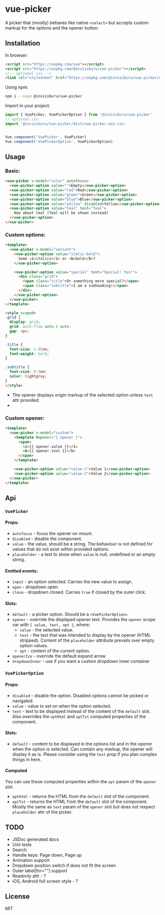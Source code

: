 # vue-picker

A picker that (mostly) behaves like native `<select>` but accepts custom
markup for the options and the opener button.

## Installation
In browser:
```html
<script src="https://unpkg.com/vue"></script>
<script src="https://unpkg.com/@invisiburu/vue-picker"></script>
<!-- optional css -->
<link rel="stylesheet" href="https://unpkg.com/@invisiburu/vue-picker/dist/vue-picker.min.css">
```

Using npm:
```bash
npm i --save @invisiburu/vue-picker
```

Import in your project:
```js
import { VuePicker, VuePickerOption } from '@invisiburu/vue-picker'
// optional css
import '@invisiburu/vue-picker/dist/vue-picker.min.css'


Vue.component('VuePicker', VuePicker)
Vue.component('VuePickerOption', VuePickerOption)
```

## Usage
### Basic:
```html
<vue-picker v-model="color" autofocus>
  <vue-picker-option value="">Empty</vue-picker-option>
  <vue-picker-option value="red">Red</vue-picker-option>
  <vue-picker-option value="green">Green</vue-picker-option>
  <vue-picker-option value="blue">Blue</vue-picker-option>
  <vue-picker-option value="yellow" disabled>Yellow</vue-picker-option>
  <vue-picker-option value="teal" text="Teal">
    How about teal (Teal will be shown instead)
  </vue-picker-option>
</vue-picker>
```

<!-- - The options can be navigated or toggled from the keyboard.
- Provide `text` attr to an option to override the result text in the opener.  
- Both `VuePicker` and `VuePickerOption` accept `disabled` attribute.
- Provide `autofocus` attribute to the `VuePicker` to focus the component
  on mount.
- Provide `placeholder` attribute to the `VuePicker` to override -->

### Custom options:
```html
<template>
  <vue-picker v-model="variant">
    <vue-picker-option value="italic-bold">
      Some <i>italics</i> or <b>bold</b>?
    </vue-picker-option>

    <vue-picker-option value="special" text="Special! Yes!">
      <div class="grid">
        <span class="title">Or something more special?</span>
        <span class="subtitle">I am a subheading!</span>
      </div>
    </vue-picker-option>
  </vue-picker>
</template>

<style scoped>
.grid {
  display: grid;
  grid: auto-flow auto / auto;
  gap: 4px;
}

.title {
  font-size: 1.05em;
  font-weight: bold;
}

.subtitle {
  font-size: 0.9em;
  color: lightgray;
}
</style>
```
- The opener displays origin markup of the selected option unless `text` attr
  provided.
-

### Custom opener:
```html
<template>
  <vue-picker v-model="custom">
    <template #opener="{ opener }">
      <span>
        <i>{{ opener.value }}</i>
        <b>{{ opener.text }}</b>
      </span>
    </template>

    <vue-picker-option value="value-1">Value 1</vue-picker-option>
    <vue-picker-option value="value-2">Value 2</vue-picker-option>
  </vue-picker>
</template>
```

## Api
### `VuePicker`
#### Props:
- `autofocus` - focus the opener on mount.
- `disabled` - disable the component.
- `value` - the value, should be a string. The behaviour is not defined for
  values that do not exist within provided options.
- `placeholder` - a text to show when `value` is null, undefined or an
  empty string.

#### Emitted events:
- `input` - an option selected. Carries the new value to assign.
- `open` - dropdown open.
- `close` - dropdown closed. Carries `true` if closed by the outer click.

#### Slots:
- `default` - a picker option. Should be a `<VuePickerOption>`.
- `opener` - override the displayed opener text.
  Provides the `opener` scope var with `{ value, text, opt }`, where:
    - `value` - the selected value.
    - `text` - the text that was intended to display by the opener
      (HTML stripped). Content of the `placeholder` attribute prevails over
      empty option values.
    - `opt` - context of the current option.
- `openerIco` - override the default expand arrow
- `dropdownInner` - use if you want a custom dropdown inner container

### `VuePickerOption`
#### Props:
- `disabled` - disable the option. Disabled options cannot be picked or
  navigated.
- `value` - value to set on when the option selected.
- `text` - text to be displayed instead of the content of the `default` slot.
  Also overrides the `optHtml` and `optTxt` computed properties of the
  component.
#### Slots:
- `default` - content to be displayed in the options list and in the opener
  when the option is selected. Can contain any markup, the opener will
  display it as is. Please consider using the `text` prop if you plan complex
  things in here.
#### Computed
You can use these computed properties within the `opt` param of the `opener`
slot.
- `optHtml` - returns the HTML from the `default` slot of the component.
- `optTxt` - returns the HTML from the `default` slot of the component.
  Mostly the same as `text` param of the `opener` slot but does not respect
  `placeholder` attr of the picker.


## TODO
- JSDoc generated docs
- Unit tests
- Search
- Handle keys: Page down, Page up
- Animation support
- Dropdown position switch if does not fit the screen
- Outer label[for=""] support
- Readonly attr - ?
- iOS, Android full screen style - ?

## License

MIT
